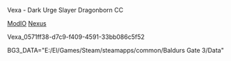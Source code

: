 Vexa - Dark Urge Slayer Dragonborn CC

[ModIO](https://mod.io/g/baldursgate3/m/vexa-dark-urge-slayer-dragonborn-cc-pack#description)
[Nexus](https://www.nexusmods.com/baldursgate3/mods/11622)

Vexa_0571ff38-d7c9-f409-4591-33bb086c5f52

BG3_DATA="E:/El/Games/Steam/steamapps/common/Baldurs Gate 3/Data"
